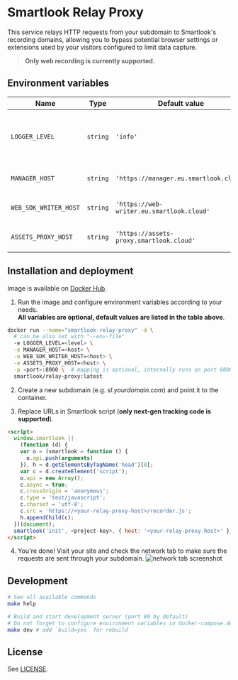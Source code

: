 # Smartlook Relay Proxy

This service relays HTTP requests from your subdomain to
Smartlook's recording domains, allowing you to bypass potential
browser settings or extensions used by your visitors configured to limit data capture.
> **Only web recording is currently supported.**  

## Environment variables

| Name                      | Type     | Default value                             | Description                                                         |
| ------------------------- | -------- | ----------------------------------------- | ------------------------------------------------------------------- |
| `LOGGER_LEVEL`            | `string` | `'info'`                                  | One of `trace`, `debug`, `info`, `warn`, `error`, `fatal`, `silent` |
| `MANAGER_HOST`            | `string` | `'https://manager.eu.smartlook.cloud'`    | Smartlook Manager host                                              |
| `WEB_SDK_WRITER_HOST`     | `string` | `'https://web-writer.eu.smartlook.cloud'` | Smartlook Web Writer host                                           |
| `ASSETS_PROXY_HOST`       | `string` | `'https://assets-proxy.smartlook.cloud'`  | Smartlook Assets Proxy host                                         |

## Installation and deployment

Image is available on [Docker Hub](https://hub.docker.com/r/smartlook/relay-proxy).

1. Run the image and configure environment variables according to your needs.  
**All variables are optional, default values are listed in the table above**.

```sh
docker run --name="smartlook-relay-proxy" -d \
  # can be also set with "--env-file"
  -e LOGGER_LEVEL=<level> \
  -e MANAGER_HOST=<host> \
  -e WEB_SDK_WRITER_HOST=<host> \
  -e ASSETS_PROXY_HOST=<host> \
  -p <port>:8000 \  # mapping is optional, internally runs on port 8000
  smartlook/relay-proxy:latest
```

2. Create a new subdomain (e.g. *sl.yourdomain.com*) and point it to the container.

3. Replace URLs in Smartlook script (**only next-gen tracking code is supported**).

```html
<script>
  window.smartlook ||
    (function (d) {
    var o = (smartlook = function () {
      o.api.push(arguments)
    }), h = d.getElementsByTagName('head')[0];
    var c = d.createElement('script');
    o.api = new Array();
    c.async = true;
    c.crossOrigin = 'anonymous';
    c.type = 'text/javascript';
    c.charset = 'utf-8';
    c.src = 'https://<your-relay-proxy-host>/recorder.js';
    h.appendChild(c);
  })(document);
  smartlook('init', <project-key>, { host: '<your-relay-proxy-host>' });
</script>
```

4. You're done! Visit your site and check the network tab to make sure the requests are sent through your subdomain.
![network tab screenshot](https://raw.githubusercontent.com/smartlook/smartlook-relay-proxy/main/network.png)

## Development

```sh
# See all available commands
make help

# Build and start development server (port 80 by default)
# Do not forget to configure environment variables in docker-compose.dev.yml
make dev # add `build=yes` for rebuild
```

## License

See [LICENSE](LICENSE).
